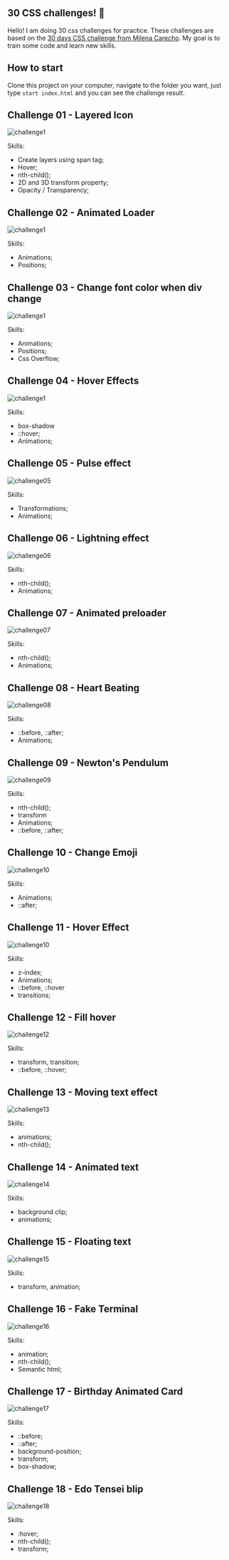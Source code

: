 ## 30 CSS challenges! 🚀

Hello! I am doing 30 css challenges for practice. These challenges are based on the [30 days CSS challenge from Milena Carecho](https://github.com/MilenaCarecho/30diasDeCSS). My goal is to train some code and learn new skills.

## How to start
Clone this project on your computer, navigate to the folder you want, just type `start index.html` and you can see the challenge result.

## Challenge 01 - Layered Icon

![challenge1](https://raw.githubusercontent.com/BrazillianBeast/css-challenges/main/day_dia_01/dia1.gif)

Skills:
- Create layers using span tag;
- Hover;
- nth-child();
- 2D and 3D transform property;
- Opacity / Transparency;

## Challenge 02 - Animated Loader

![challenge1](https://raw.githubusercontent.com/BrazillianBeast/css-challenges/main/day_dia_02/dia2.gif)

Skills:
- Animations;
- Positions;

## Challenge 03 - Change font color when div change

![challenge1](https://raw.githubusercontent.com/BrazillianBeast/css-challenges/main/day_dia_03/dia3.gif)

Skills:
- Animations;
- Positions;
- Css Overflow;

## Challenge 04 - Hover Effects

![challenge1](https://raw.githubusercontent.com/BrazillianBeast/css-challenges/main/day_dia_04/dia4.gif)

Skills:
- box-shadow
- ::hover;
- Animations;

## Challenge 05 - Pulse effect

![challenge05](https://raw.githubusercontent.com/BrazillianBeast/css-challenges/main/day_dia_05/dia5.gif)

Skills:
- Transformations;
- Animations;

## Challenge 06 - Lightning effect

![challenge06](https://raw.githubusercontent.com/BrazillianBeast/css-challenges/main/day_dia_06/dia6.gif)

Skills:
- nth-child();
- Animations;

## Challenge 07 - Animated preloader

![challenge07](https://raw.githubusercontent.com/BrazillianBeast/css-challenges/main/day_dia_07/dia7.gif)

Skills:
- nth-child();
- Animations;

## Challenge 08 - Heart Beating

![challenge08](https://raw.githubusercontent.com/BrazillianBeast/css-challenges/main/day_dia_08/dia8.gif)

Skills:
- ::before, ::after;
- Animations;

## Challenge 09 - Newton's Pendulum

![challenge09](https://raw.githubusercontent.com/BrazillianBeast/css-challenges/main/day_dia_09/dia9.gif)

Skills:
- nth-child();
- transform
- Animations;
- ::before, ::after;

## Challenge 10 - Change Emoji

![challenge10](https://raw.githubusercontent.com/BrazillianBeast/css-challenges/main/day_dia_10/dia10.gif)

Skills:

- Animations;
- ::after;

## Challenge 11 - Hover Effect

![challenge10](https://raw.githubusercontent.com/BrazillianBeast/css-challenges/main/day_dia_11/dia11.gif)

Skills:
- z-index;
- Animations;
- ::before, ::hover
- transitions;

## Challenge 12 - Fill hover

![challenge12](https://raw.githubusercontent.com/BrazillianBeast/css-challenges/main/day_dia_12/dia12.gif)

Skills:
- transform, transition;
- ::before, ::hover;

## Challenge 13 - Moving text effect

![challenge13](https://raw.githubusercontent.com/BrazillianBeast/css-challenges/main/day_dia_13/dia13.gif)

Skills:
- animations;
- nth-child();


## Challenge 14 - Animated text

![challenge14](https://raw.githubusercontent.com/BrazillianBeast/css-challenges/main/day_dia_14/dia14.gif)

Skills:
- background clip;
- animations;

## Challenge 15 - Floating text

![challenge15](https://raw.githubusercontent.com/BrazillianBeast/css-challenges/main/day_dia_15/dia15.gif)

Skills:
- transform, animation;

## Challenge 16 - Fake Terminal

![challenge16](https://raw.githubusercontent.com/BrazillianBeast/css-challenges/main/day_dia_16/dia16.gif)

Skills:
- animation;
- nth-child();
- Semantic html;

## Challenge 17 - Birthday Animated Card

![challenge17](https://raw.githubusercontent.com/BrazillianBeast/css-challenges/main/day_dia_17/dia17.gif)

Skills:
- ::before;
- ::after;
- background-position;
- transform;
- box-shadow;


## Challenge 18 - Edo Tensei blip
![challenge18](https://raw.githubusercontent.com/BrazillianBeast/css-challenges/main/day_dia_18/dia18.gif)

Skills:
- :hover;
- nth-child();
- transform;
